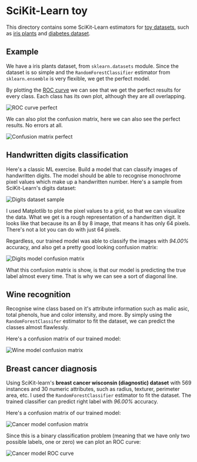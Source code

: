 # SciKit-Learn toy

This directory contains some SciKit-Learn estimators for [toy datasets](https://scikit-learn.org/stable/datasets/toy_dataset.html), such as [iris plants](https://scikit-learn.org/stable/datasets/toy_dataset.html#iris-plants-dataset) and [diabetes dataset](https://scikit-learn.org/stable/datasets/toy_dataset.html#iris-plants-dataset).

## Example

We have a iris plants dataset, from `sklearn.datasets` module. Since the dataset is so simple and the `RandomForestClassifier` estimator from `sklearn.ensemble` is very flexible, we get the perfect model.

By plotting the [ROC curve](https://scikit-learn.org/stable/modules/generated/sklearn.metrics.roc_curve.html) we can see that we get the perfect results for every class. Each class has its own plot, although they are all overlapping.

![ROC curve perfect](./plots/iris-model-roc-perfect.png)

We can also plot the confusion matrix, here we can also see the perfect results. No errors at all.

![Confusion matrix perfect](./plots/iris-model-confmat-perfect.png)

## Handwritten digits classification

Here's a classic ML exercise. Build a model that can classify images of handwritten digits. The model should be able to recognise monochrome pixel values which make up a handwritten number. Here's a sample from SciKit-Learn's digits dataset:

![Digits dataset sample](./plots/digits-dataset-sample.png)

I used Matplotlib to plot the pixel values to a grid, so that we can visualize the data. What we get is a rough representation of a handwritten digit. It looks like that because its an 8 by 8 image, that means it has only 64 pixels. There's not a lot you can do with just 64 pixels.

Regardless, our trained model was able to classify the images with *94.00%* accuracy, and also get a pretty good looking confusion matrix:

![Digits model confusion matrix](./plots/digits-model-confmat.png)

What this confusion matrix is show, is that our model is predicting the true label almost every time. That is why we can see a sort of diagonal line.

## Wine recognition

Recognise wine class based on it's attribute information such as malic asic, total phenols, hue and color intensity, and more. By simply using the `RandomForestClassifer` estimator to fit the dataset, we can predict the classes almost flawlessly.

Here's a confusion matrix of our trained model:

![Wine model confusion matrix](./plots/wine-model-confmat.png)

## Breast cancer diagnosis

Using SciKit-learn's **breast cancer wisconsin (diagnostic) dataset** with 569 instances and 30 numeric attributes, such as radius, texturer, perimeter area, etc. I used the `RandomForestClassifier` estimator to fit the dataset. The trained classifier can predict right label with *96.00%* accuracy.

Here's a confusion matrix of our trained model:

![Cancer model confusion matrix](./plots/cancer-model-confmat.png)

Since this is a binary classification problem (meaning that we have only two possible labels, one or zero) we can plot an ROC curve:

![Cancer model ROC curve](./plots/cancer-model-roc.png)